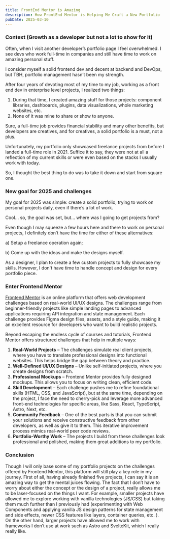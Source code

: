 ```yaml
---
title: FrontEnd Mentor is Amazing
description: How FrontEnd Mentor is Helping Me Craft a New Portfolio
pubDate: 2025-03-10
---
```


### Context (Growth as a developer but not a lot to show for it)

Often, when I visit another developer’s portfolio page I feel overwhelmed. I see devs who work full-time in companies and still have time to work on amazing personal stuff.

I consider myself a solid frontend dev and decent at backend and DevOps, but TBH, portfolio management hasn’t been my strength.

After four years of devoting most of my time to my job, working as a front end dev in enterprise level projects, I realized two things:

1. During that time, I created amazing stuff for those projects: component libraries, dashboards, plugins, data visualizations, whole marketing websites, etc.
2. None of it was mine to share or show to anyone.

Sure, a full-time job provides financial stability and many other benefits, but developers are creatives, and for creatives, a solid portfolio is a must, not a plus.

Unfortunately, my portfolio only showcased freelance projects from before I landed a full-time role in 2021. Suffice it to say, they were not at all a reflection of my current skills or were even based on the stacks I usually work with today.

So, I thought the best thing to do was to take it down and start from square one.

### New goal for 2025 and challenges

My goal for 2025 was simple: create a solid portfolio, trying to work on personal projects daily, even if there’s a lot of work.

Cool… so, the goal was set, but… where was I going to get projects from?

Even though I may squeeze a few hours here and there to work on personal projects, I definitely don’t have the time for either of these alternatives:

a) Setup a freelance operation again;

b) Come up with the ideas and make the designs myself.

As a designer, I plan to create a few custom projects to fully showcase my skills. However, I don't have time to handle concept and design for every portfolio piece.

### Enter Frontend Mentor

[Frontend Mentor](https://www.frontendmentor.io/) is an online platform that offers web development challenges based on real-world UI/UX designs. The challenges range from beginner-friendly projects like simple landing pages to advanced applications requiring API integration and state management. Each challenge provides Figma design files, assets, and a style guide, making it an excellent resource for developers who want to build realistic projects.

Beyond escaping the endless cycle of courses and tutorials, Frontend Mentor offers structured challenges that help in multiple ways:

1. **Real-World Projects** – The challenges simulate real client projects, where you have to translate professional designs into functional websites. This helps bridge the gap between theory and practice.
2. **Well-Defined UI/UX Designs** – Unlike self-initiated projects, where you create designs from scratch.
3. **Professional Mockups** – Frontend Mentor provides fully designed mockups. This allows you to focus on writing clean, efficient code.
4. **Skill Development** – Each challenge pushes me to refine foundational skills (HTML, CSS, and JavaScript), but at the same time, depending on the project, I face the need to cherry-pick and leverage more advanced front-end technologies for specific areas, like Sass, React, TypeScript, Astro, Next, etc.
5. **Community Feedback** – One of the best parts is that you can submit your solutions and receive constructive feedback from other developers, as well as give it to them. This iterative improvement process mimics real-world peer code reviews.
6. **Portfolio-Worthy Work** – The projects I build from these challenges look professional and polished, making them great additions to my portfolio.

### Conclusion

Though I will only base some of my portfolio projects on the challenges offered by Frontend Mentor, this platform will still play a key role in my journey. First of all, having already finished five projects, I can say it is an amazing way to get the mental juices flowing. The fact that I don’t have to worry about either the concept or the design of a project, really allows me to be laser-focused on the things I want. For example, smaller projects have allowed me to explore working with vanilla technologies (JS/CSS) but taking them much further than I previously had (experimenting with Web Components and applying vanilla JS design patterns for state management and side effects, newer CSS features like layers, container queries, etc. ). On the other hand, larger projects have allowed me to work with frameworks I don’t use at work such as Astro and SvelteKit, which I really really like.
